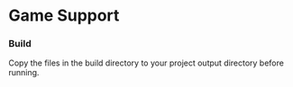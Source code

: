 # Game Support

### Build
Copy the files in the build directory to your project output directory before running.
